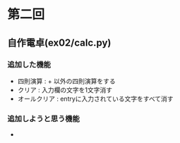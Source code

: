 # 第二回
## 自作電卓(ex02/calc.py)

### 追加した機能

- 四則演算 : + 以外の四則演算をする
- クリア : 入力欄の文字を1文字消す
- オールクリア : entryに入力されている文字をすべて消す

### 追加しようと思う機能
- 
